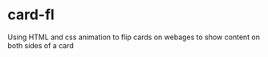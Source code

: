 # card-fl

Using HTML and css animation to flip cards on webages to show content on both sides of a card 

